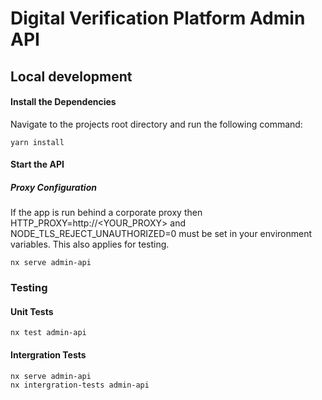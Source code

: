 # Digital Verification Platform Admin API

## Local development

#### Install the Dependencies

Navigate to the projects root directory and run the following command:

```
yarn install
```

#### Start the API

##### Proxy Configuration

If the app is run behind a corporate proxy then HTTP_PROXY=http://<YOUR_PROXY> and NODE_TLS_REJECT_UNAUTHORIZED=0 must be set in your environment variables. This also applies for testing.

```
nx serve admin-api
```

### Testing

#### Unit Tests

```
nx test admin-api
```

#### Intergration Tests

```
nx serve admin-api
nx intergration-tests admin-api
```
